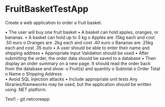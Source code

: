 # FruitBasketTestApp

Create a web application to order a fruit basket.

•	The user will buy one fruit basket 
•	A basket can hold apples, oranges, or bananas.
•	A basket can hold up to 3 kg
o	Apples are .15kg each and cost .50 euro
o	Oranges are .2kg each and cost .40 euro
o	Bananas are .25kg each and cost .35 euro
•	A user should be able to enter their name and shipping address
•	Appropriate Input Validation should be used
•	After submitting the order, the order data should be saved to a database
•	Then display an order summary on a new page. It should read the order back from the database and show:
o	Fruit(s) and quantity 
o	Subtotal 
o	Order Total
o	Name
o	Shipping Address	 
•	Avoid SQL injection attacks
•	Include appropriate unit tests 
Any libraries/frameworks may be used, but the application should be written using .NET platform.

Test1 - git.netcoreapp
